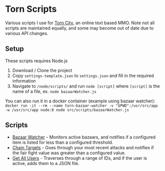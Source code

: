 # Torn Scripts

Various scripts I use for [Torn City](https://www.torn.com/1605235), an online text based MMO. Note not all scripts are maintained equally, and some may become out of date due to various API changes.

## Setup
These scripts requires Node.js

1. Download / Clone the project
2. Copy `settings-template.json` to `settings.json` and fill in the required information
3. Navigate to `/node/scripts/` and run `node [script]` where `[script]` is the name of a file, ex. `node bazaarWatcher.js`

You can also run it in a docker container (example using bazaar watcher):
`docker run -it --rm --name torn-bazaar-watcher -v "$PWD":/usr/src/app -w /usr/src/app node:8 node src/scripts/bazaarWatcher.js`

## Scripts

- [Bazaar Watcher](/src/scripts/bazaarWatcher.js) - Monitors active bazaars, and notifies if a configured item is listed for less than a configured threshold.  
- [Chain Targets](/src/scripts/chainTargets.js) - Goes through your most recent attacks and notifies if the fair fight value was greater than a configured value.  
- [Get All Users](/src/scripts/getAllUsers.js) - Traverses through a range of IDs, and if the user is active, adds them to a JSON file.